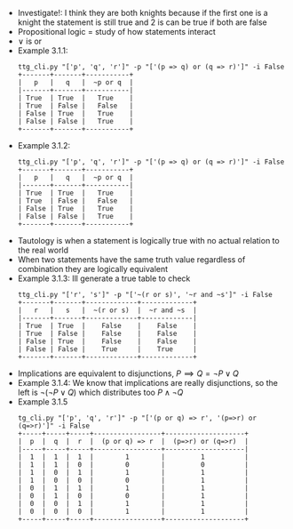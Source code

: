 - Investigate!: I think they are both knights because if the first one is a knight the statement is still true and 2 is can be true if both are false
- Propositional logic = study of how statements interact
- $\lor$ is or
- Example 3.1.1:
    ```
    ttg_cli.py "['p', 'q', 'r']" -p "['(p => q) or (q => r)']" -i False
    +-------+-------+-----------+
    |   p   |   q   |  ~p or q  |
    |-------+-------+-----------|
    | True  | True  |   True    |
    | True  | False |   False   |
    | False | True  |   True    |
    | False | False |   True    |
    +-------+-------+-----------+
    ```
- Example 3.1.2:
    ```
    ttg_cli.py "['p', 'q', 'r']" -p "['(p => q) or (q => r)']" -i False
    +-------+-------+-----------+
    |   p   |   q   |  ~p or q  |
    |-------+-------+-----------|
    | True  | True  |   True    |
    | True  | False |   False   |
    | False | True  |   True    |
    | False | False |   True    |
    +-------+-------+-----------+
    ```
- Tautology is when a statement is logically true with no actual relation to the real world
- When two statements have the same truth value regardless of combination they are logically equivalent
- Example 3.1.3:
    Ill generate a true table to check
    ```
    ttg_cli.py "['r', 's']" -p "['~(r or s)', '~r and ~s']" -i False 
    +-------+-------+-------------+-------------+
    |   r   |   s   |  ~(r or s)  |  ~r and ~s  |
    |-------+-------+-------------+-------------|
    | True  | True  |    False    |    False    |
    | True  | False |    False    |    False    |
    | False | True  |    False    |    False    |
    | False | False |    True     |    True     |
    +-------+-------+-------------+-------------+
    ```
- Implications are equivalent to disjunctions, $P\implies Q = \neg P\lor Q$
- Example 3.1.4:
    We know that implications are really disjunctions, so the left is $\neg (\neg P \lor Q)$ which distributes too $P \land \neg Q$
- Example 3.1.5
    ```
    tg_cli.py "['p', 'q', 'r']" -p "['(p or q) => r', '(p=>r) or (q=>r)']" -i False
    +-----+-----+-----+-----------------+--------------------+
    |  p  |  q  |  r  |  (p or q) => r  |  (p=>r) or (q=>r)  |
    |-----+-----+-----+-----------------+--------------------|
    |  1  |  1  |  1  |        1        |         1          |
    |  1  |  1  |  0  |        0        |         0          |
    |  1  |  0  |  1  |        1        |         1          |
    |  1  |  0  |  0  |        0        |         1          |
    |  0  |  1  |  1  |        1        |         1          |
    |  0  |  1  |  0  |        0        |         1          |
    |  0  |  0  |  1  |        1        |         1          |
    |  0  |  0  |  0  |        1        |         1          |
    +-----+-----+-----+-----------------+--------------------+
    ```